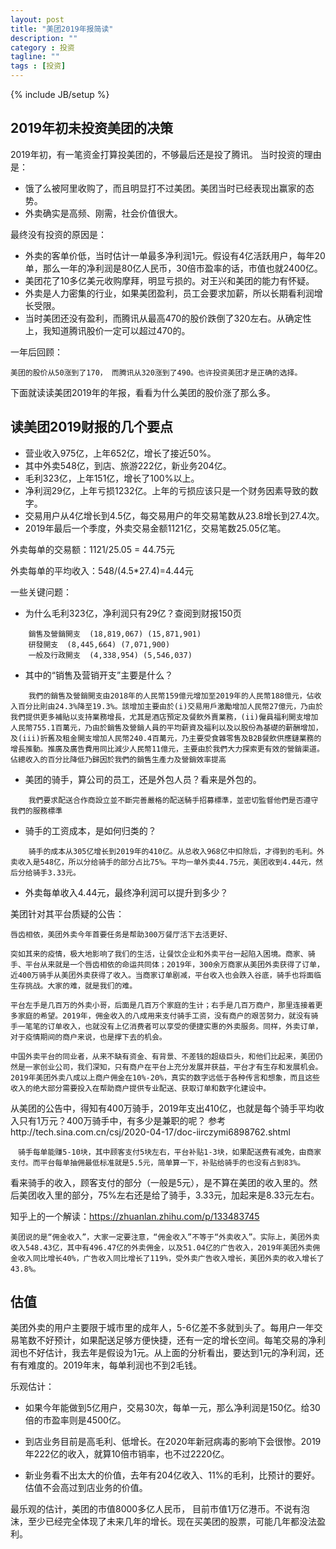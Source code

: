 ```yaml
---
layout: post
title: "美团2019年报简读"
description: ""
category : 投资
tagline: ""
tags : [投资]
---
```

{% include JB/setup %}


## 2019年初未投资美团的决策

2019年初，有一笔资金打算投美团的，不够最后还是投了腾讯。
当时投资的理由是：

* 饿了么被阿里收购了，而且明显打不过美团。美团当时已经表现出赢家的态势。
* 外卖确实是高频、刚需，社会价值很大。

最终没有投资的原因是：

* 外卖的客单价低，当时估计一单最多净利润1元。假设有4亿活跃用户，每年20单，那么一年的净利润是80亿人民币，30倍市盈率的话，市值也就2400亿。
* 美团花了10多亿美元收购摩拜，明显亏损的。对王兴和美团的能力有怀疑。
* 外卖是人力密集的行业，如果美团盈利，员工会要求加薪，所以长期看利润增长受限。
* 当时美团还没有盈利，而腾讯从最高470的股价跌倒了320左右。从确定性上，我知道腾讯股价一定可以超过470的。

一年后回顾：

    美团的股价从50涨到了170， 而腾讯从320涨到了490。也许投资美团才是正确的选择。


下面就读读美团2019年的年报，看看为什么美团的股价涨了那么多。

## 读美团2019财报的几个要点

* 营业收入975亿，上年652亿，增长了接近50%。
* 其中外卖548亿，到店、旅游222亿，新业务204亿。
* 毛利323亿，上年151亿，增长了100%以上。
* 净利润29亿，上年亏损1232亿。上年的亏损应该只是一个财务因素导致的数字。
* 交易用户从4亿增长到4.5亿，每交易用户的年交易笔数从23.8增长到27.4次。
* 2019年最后一个季度，外卖交易金额1121亿，交易笔数25.05亿笔。

外卖每单的交易额：1121/25.05 = 44.75元

外卖每单的平均收入：548/(4.5*27.4)=4.44元

一些关键问题：
* 为什么毛利323亿，净利润只有29亿？查阅到财报150页

```
    銷售及營銷開支  (18,819,067) (15,871,901)
    研發開支  (8,445,664) (7,071,900)
    一般及行政開支  (4,338,954) (5,546,037)
```

* 其中的“销售及营销开支”主要是什么？

```
    我們的銷售及營銷開支由2018年的人民幣159億元增加至2019年的人民幣188億元，佔收入百分比則由24.3%降至19.3%。該增加主要由於(i)交易用戶激勵增加人民幣27億元，乃由於我們提供更多補貼以支持業務增長，尤其是酒店預定及餐飲外賣業務，(ii)僱員福利開支增加人民幣755.1百萬元，乃由於銷售及營銷人員的平均薪資及福利以及以股份為基礎的薪酬增加，及(iii)折舊及租金開支增加人民幣240.4百萬元，乃主要受食雜零售及B2B餐飲供應鏈業務的增長推動。推廣及廣告費用同比減少人民幣11億元，主要由於我們大力探索更有效的營銷渠道。佔總收入的百分比降低乃歸因於我們的銷售生產力及營銷效率提高
 ```

* 美团的骑手，算公司的员工，还是外包人员？看来是外包的。
```
    我們要求配送合作商設立並不斷完善嚴格的配送騎手招募標準，並密切監督他們是否遵守我們的服務標準
```

* 骑手的工资成本，是如何归类的？
```
    骑手的成本从305亿增长到2019年的410亿。从总收入968亿中扣除后，才得到的毛利。外卖收入是548亿，所以分给骑手的部分占比75%。平均一单外卖44.75元，美团收到4.44元，然后分给骑手3.33元。
```


* 外卖每单收入4.44元，最终净利润可以提升到多少？



美团针对其平台质疑的公告：
```
唇齿相依，美团外卖今年首要任务是帮助300万餐厅活下去活更好、

突如其来的疫情，极大地影响了我们的生活，让餐饮企业和外卖平台一起陷入困境。商家、骑手、平台从来就是一个唇齿相依的命运共同体；2019年，300余万商家从美团外卖获得了订单，近400万骑手从美团外卖获得了收入。当商家订单剧减，平台收入也会跌入谷底，骑手也将面临生存挑战。大家的难，就是我们的难。

平台左手是几百万的外卖小哥，后面是几百万个家庭的生计；右手是几百万商户，那里连接着更多家庭的希望。2019年，佣金收入的八成用来支付骑手工资，没有商户的艰苦努力，就没有骑手一笔笔的订单收入，也就没有上亿消费者可以享受的便捷实惠的外卖服务。同样，外卖订单，对于疫情期间的商户来说，也是撑下去的机会。

中国外卖平台的同业者，从来不缺有资金、有背景、不差钱的超级巨头，和他们比起来，美团仍然是一家创业公司，我们深知，只有商户在平台上充分发展并获益，平台才有生存和发展机会。2019年美团外卖八成以上商户佣金在10%-20%，真实的数字远低于各种传言和想象，而且这些收入的绝大部分需要投入在帮助商户提供专业配送、获取订单和数字化建设中。
```

从美团的公告中，得知有400万骑手，2019年支出410亿，也就是每个骑手平均收入只有1万元？400万骑手中，有多少是兼职的呢？
参考http://tech.sina.com.cn/csj/2020-04-17/doc-iirczymi6898762.shtml

```
　骑手每单能赚5-10块，其中顾客支付5块左右，平台补贴1-3块，如果配送费有减免，由商家支付。而平台每单抽佣最低标准就是5.5元，简单算一下，补贴给骑手的也没有占到83%。
```

看来骑手的收入，顾客支付的部分（一般是5元），是不算在美团的收入里的。然后美团收入里的部分，75%左右还是给了骑手，3.33元，加起来是8.33元左右。


知乎上的一个解读：https://zhuanlan.zhihu.com/p/133483745
```
美团说的是“佣金收入”，大家一定要注意，“佣金收入”不等于“外卖收入”。实际上，美团外卖收入548.43亿，其中有496.47亿的外卖佣金，以及51.04亿的广告收入，2019年美团外卖佣金收入同比增长40%，广告收入同比增长了119%，受外卖广告收入增长，美团外卖的收入增长了43.8%。
```

## 估值
美团外卖的用户主要限于城市里的成年人，5-6亿差不多就到头了。每用户一年交易笔数不好预计，如果配送足够方便快捷，还有一定的增长空间。每笔交易的净利润也不好估计，我去年是假设为1元。从上面的分析看出，要达到1元的净利润，还有有难度的。2019年末，每单利润也不到2毛钱。

乐观估计：
* 如果今年能做到5亿用户，交易30次，每单一元，那么净利润是150亿。给30倍的市盈率则是4500亿。

* 到店业务目前是高毛利、低增长。在2020年新冠病毒的影响下会很惨。2019年222亿的收入，就算10倍市销率，也不过2220亿。

* 新业务看不出太大的价值，去年有204亿收入、11%的毛利，比预计的要好。估值不会高过到店业务的价值。

最乐观的估计，美团的市值8000多亿人民币， 目前市值1万亿港币。不说有泡沫，至少已经完全体现了未来几年的增长。现在买美团的股票，可能几年都没法盈利。
